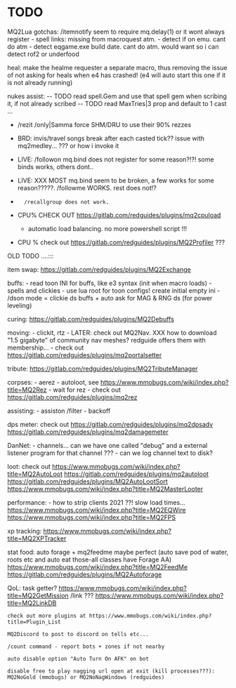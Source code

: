 # TODO


MQ2Lua gotchas:
    /itemnotify seem to require mq.delay(1) or it wont always register
    - spell links: missing from macroquest atm.
    - detect if on emu. cant do atm
    - detect eqgame.exe build date. cant do atm. would want so i can detect rof2 or underfood


heal:
    make the healme requester a separate macro, thus removing the issue of not asking for heals when e4 has crashed!
        (e4 will auto start this one if it is not already running)




nukes assist:
    -- TODO read spell.Gem and use that spell gem when scribing it, if not already scribed
    -- TODO read MaxTries|3 prop and default to 1 cast ...


- /rezit /only|Samma    force SHM/DRU to use their 90% rezzes

- BRD: invis/travel songs break after each casted tick??
    issue with mq2medley... ??? or how i invoke it

- LIVE: /followon mq.bind does not register for some reason?!?! some binds works, others dont..

- LIVE: XXX MOST mq.bind seem to be broken, a few works for some reason?????. /followme WORKS. rest does not!?
-       /recallgroup does not work.


- CPU%   CHECK OUT https://gitlab.com/redguides/plugins/mq2cpuload
    - automatic load balancing. no more powershell script !!!

- CPU % check out https://gitlab.com/redguides/plugins/MQ2Profiler
    ???




OLD TODO ....:::


item swap:
    https://gitlab.com/redguides/plugins/MQ2Exchange


buffs:
    - read toon INI for buffs, like e3 syntax (init when macro loads)
    - spells and clickies
    - use lua root for toon configs! create initial empty ini
    - /dson mode = clickie ds buffs + auto ask for MAG & RNG ds (for power leveling)

curing:
    https://gitlab.com/redguides/plugins/MQ2Debuffs


moving:
    - clickit, rtz
    - LATER: check out MQ2Nav. XXX how to download "1.5 gigabyte" of community nav meshes? redguide offers them with membership...
    - check out https://gitlab.com/redguides/plugins/mq2portalsetter


tribute:
    https://gitlab.com/redguides/plugins/MQ2TributeManager

corpses:
    - aerez
    - autoloot, see https://www.mmobugs.com/wiki/index.php?title=MQ2Rez
    - wait for rez
    - check out https://gitlab.com/redguides/plugins/mq2rez

assisting:
    - assiston /filter
    - backoff


dps meter:
    check out
    https://gitlab.com/redguides/plugins/mq2dpsadv
    https://gitlab.com/redguides/plugins/mq2damagemeter


DanNet:
    - channels... can we have one called "debug" and a external listener program for that channel ???
    - can we log channel text to disk?


loot:
    check out
    https://www.mmobugs.com/wiki/index.php?title=MQ2AutoLoot
    https://gitlab.com/redguides/plugins/mq2autoloot
    https://gitlab.com/redguides/plugins/MQ2AutoLootSort
    https://www.mmobugs.com/wiki/index.php?title=MQ2MasterLooter


performance:
    - how to strip clients 2021 ??! slow load times...
    https://www.mmobugs.com/wiki/index.php?title=MQ2EQWire
    https://www.mmobugs.com/wiki/index.php?title=MQ2FPS


xp tracking:
    https://www.mmobugs.com/wiki/index.php?title=MQ2XPTracker

stat food:
    auto forage + mq2feedme maybe perfect (auto save pod of water, roots etc  and auto eat those-all classes have Forage AA)
    https://www.mmobugs.com/wiki/index.php?title=MQ2FeedMe
    https://gitlab.com/redguides/plugins/MQ2Autoforage


QoL:
    task getter? https://www.mmobugs.com/wiki/index.php?title=MQ2GetMission
    /link ???  https://www.mmobugs.com/wiki/index.php?title=MQ2LinkDB

    check out more plugins at https://www.mmobugs.com/wiki/index.php?title=Plugin_List

    MQ2Discord to post to discord on tells etc...

    /count command - report bots + zones if not nearby

    auto disable option "Auto Turn On AFK" on bot

    disable free to play nagging url open at exit (kill processes???): MQ2NoGold (mmobugs) or MQ2NoNagWindows (redguides)

